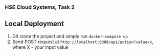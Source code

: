 ### HSE Cloud Systems, Task 2

## Local Deployment
1. Git clone the project and simply run `docker-compose up`
2. Send POST request at `http://localhost:8080/api/action?value=x`, where X - your input value